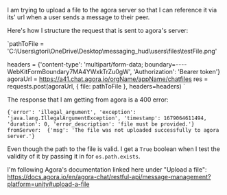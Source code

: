 I am trying to upload a file to the agora server so that I can reference it via its' url when a user sends a message to their peer. 

Here's how I structure the request that is sent to agora's server: 

`pathToFile = 'C:\Users\gtori\OneDrive\Desktop\messaging_hud\users\files\testFile.png'

headers = {'content-type': 'multipart/form-data; boundary=----WebKitFormBoundary7MA4YWxkTrZu0gW', 'Authorization': 'Bearer token'}
agoraUrl = https://a41.chat.agora.io/orgName/appName/chatfiles
res = requests.post(agoraUrl, { file:  pathToFile }, headers=headers) 
`

The response that I am getting from agora is a 400 error: 

`{'error': 'illegal_argument', 'exception': 'java.lang.IllegalArgumentException', 'timestamp': 1679064611494, 'duration': 0, 'error_description': 'file must be provided.'}  
fromServer:  {'msg': 'The file was not uploaded successfully to agora server.'}`

Even though the path to the file is valid. I get a `True` boolean when I test the validity of it by passing it in for `os.path.exists`. 

I'm following Agora's documentation linked here under "Upload a file": https://docs.agora.io/en/agora-chat/restful-api/message-management?platform=unity#upload-a-file
